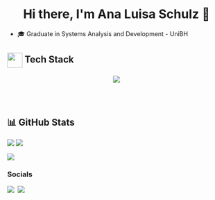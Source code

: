 ### 
<div  align="center"> 
  <h1>Hi there, I'm Ana Luisa Schulz 👋</h1>
</div>

- 🎓 Graduate in Systems Analysis and Development - UniBH

## <img align="center" src="https://media2.giphy.com/media/QssGEmpkyEOhBCb7e1/giphy.gif?cid=ecf05e47a0n3gi1bfqntqmob8g9aid1oyj2wr3ds3mg700bl&rid=giphy.gif" width ="35"/> Tech Stack


<p align="center">
<img src="https://skillicons.dev/icons?i=django,postgres,mysql,ts,js,styledcomponents,azure,vercel,docker,github,git,vscode,figma&theme=light&perline=" />
</p>

</td></tr></table>
<br/><br/>
</div>

## 📊 GitHub Stats

![](https://github-profile-summary-cards.vercel.app/api/cards/stats?username=anaschlz&theme=react)
![](https://github-profile-summary-cards.vercel.app/api/cards/repos-per-language?username=anaschlz&theme=react)

![](https://github-profile-summary-cards.vercel.app/api/cards/profile-details?username=anaschlz&theme=react)


### Socials

<p align="left"> 
<a href="mailto:analu.schulz@gmail.com">
  <img src="https://img.shields.io/badge/-Gmail-%23ffffff?style=for-the-badge&logo=gmail&logoColor=ff0000" target="_blank"></a>&nbsp;
 <a href="https://www.linkedin.com/in/anaschlz" target="_blank"><img src="https://img.shields.io/badge/-LinkedIn-%230077B5?style=for-the-badge&logo=linkedin&logoColor=white" target="_blank"></a> &nbsp;</p>

